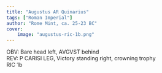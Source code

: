 ```yaml
---
title: "Augustus AR Quinarius"
tags: ["Roman Imperial"]
author: "Rome Mint, ca. 25-23 BC"
cover:
    image: "augustus-ric-1b.png"
---
```


OBV: Bare head left, AVGVST behind  
REV: P CARISI LEG, Victory standing right, crowning trophy  
RIC 1b